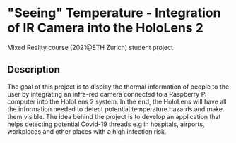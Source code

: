 # "Seeing" Temperature - Integration of IR Camera into the HoloLens 2

Mixed Reality course (2021@ETH Zurich) student project

## Description

The goal of this project is to display the thermal information of people to the user by integrating an infra-red camera connected to a Raspberry Pi computer into the HoloLens 2 system. In the end, the HoloLens will have all the information needed to detect potential temperature hazards and make them visible. The idea behind the project is to develop an  application that helps detecting potential Covid-19 threads e.g in hospitals, airports, workplaces and other places with a high infection risk.
